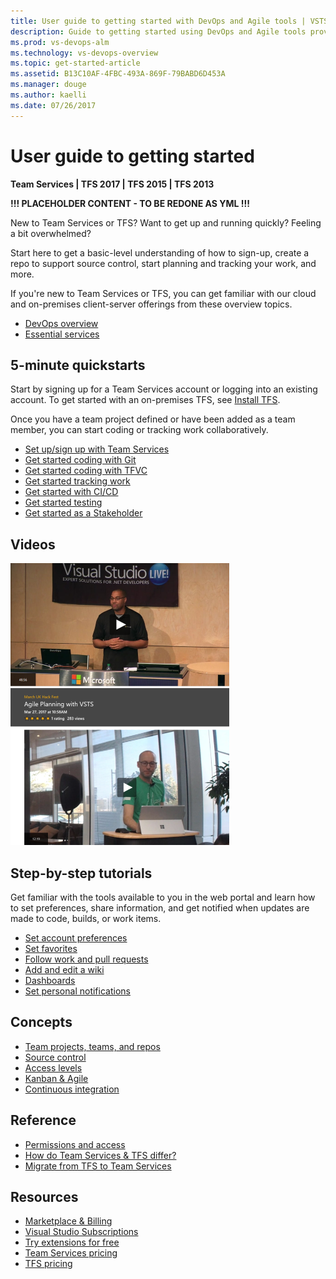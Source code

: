 ```yaml
---
title: User guide to getting started with DevOps and Agile tools | VSTS & TFS    
description: Guide to getting started using DevOps and Agile tools provided by Visual Studio Team Services (VSTS) and Team Foundation Server (TFS)
ms.prod: vs-devops-alm
ms.technology: vs-devops-overview  
ms.topic: get-started-article  
ms.assetid: B13C10AF-4FBC-493A-869F-79BABD6D453A  
ms.manager: douge
ms.author: kaelli
ms.date: 07/26/2017
---
```


# User guide to getting started 

<b>Team Services | TFS 2017 | TFS 2015 | TFS 2013</b> 

**!!! PLACEHOLDER CONTENT - TO BE REDONE AS YML  !!!** 

New to Team Services or TFS? Want to get up and running quickly? Feeling a bit overwhelmed? 

Start here to get a basic-level understanding of how to sign-up, create a repo to support source control, start planning and tracking your work, and more.   

If you're new to Team Services or TFS, you can get familiar with our cloud and on-premises client-server offerings from these overview topics. 
 
- [DevOps overview](devops-alm-overview.md)
- [Essential services](services.md) 

## 5-minute quickstarts  

Start by signing up for a Team Services account or logging into an existing account. To get started with an on-premises TFS, see [Install TFS](setup-admin/tfs/install/single-server.md). 

Once you have a team project defined or have been added as a team member, you can start coding or tracking work collaboratively. 

- [Set up/sign up with Team Services](setup-admin/team-services/sign-up-for-visual-studio-team-services.md)
- [Get started coding with Git](git/gitquickstart.md)
- [Get started coding with TFVC](tfvc/share-your-code-in-tfvc-vs.md)
- [Get started tracking work](work/overview.md)
- [Get started with CI/CD](build-release/get-started/ci-cd-part-1.md)
- [Get started testing](test/index.md)  
- [Get started as a Stakeholder](quickstart/get-started-stakeholder.md)

## Videos 

[![Zero to Devops Video](_img/index/zero-to-devops-video-image.png)](https://channel9.msdn.com/events/Visual-Studio/Visual-Studio-Live-Redmond-2016/VSLive2016Keynote02)   [![Agile Planning Video](_img/index/agile-planning-video-image.png)](https://channel9.msdn.com/events/UKDX/March-Uk-Hack-Fest/Agile-Planning-with-VSTS)


## Step-by-step tutorials

Get familiar with the tools available to you in the web portal and learn how to set preferences, share information, and get notified when updates are made to code, builds, or work items.  

- [Set account preferences](setup-admin/account-preferences.md)  
- [Set favorites](collaborate/set-favorites.md)   
- [Follow work and pull requests](collaborate/follow-work-items.md)   
- [Add and edit a wiki](collaborate/add-edit-wiki.md) 
- [Dashboards](/docs/report/dashboards)  
- [Set personal notifications](collaborate/manage-personal-notifications.md) 

## Concepts

- [Team projects, teams, and repos](get-started/team-projects-teams-repos.md)  
- [Source control](concepts/source-control.md)
- [Access levels](concepts/access-level.md)
- [Kanban & Agile](concepts/kanban-agile.md)
- [Continuous integration](concepts/continuous-integration-deployment.md)

## Reference
- [Permissions and access](setup-admin/permissions-access.md)      
- [How do Team Services & TFS differ?](about-vsts-tfs.md)  
- [Migrate from TFS to Team Services](migrate-to-vsts-from-tfs.md) 

## Resources
- [Marketplace & Billing](marketplace/overview.md)  
- [Visual Studio Subscriptions](marketplace/vs-subscriptions/buy-vs-subscriptions.md)  
- [Try extensions for free](setup-admin/team-services/try-additional-features-vs.md)  
- [Team Services pricing](https://www.visualstudio.com/team-services/pricing/)  
- [TFS pricing](https://www.visualstudio.com/team-services/tfs-pricing/)   
 
 
<!---

## How-to guides

Users
* [Go mobile](collaborate/mobile-work.md)  
* [Switch project or team focus](/docs/work/how-to/switch-team-context-work)    
* [Connect to a team project](connect/connect-team-projects.md)  

Account management
* [Add users (Team Services)](/docs/setup-admin/team-services/add-account-users-assign-access-levels-team-services) 
* [Add users to team projects](/docs/setup-admin/add-users)
* [Add administrators](/docs/setup-admin/add-administrator-tfs)
* [Change permission levels](/docs/setup-admin/tfs/admin/change-permission-levels)
* [Change access levels (TFS)](/docs/work/connect/change-access-levels) 

Integrate with third-party notification services
* [Campfire](collaborate/campfire.md)  
* [Flowdock](collaborate/flowdock.md)  
* [Hipchat](collaborate/hipchat.md)  
* [Slack](collaborate/slack.md)  

Install TFS
* [Single server](/docs/setup-admin/tfs/install/single-server)     
* [Dual server](/docs/setup-admin/tfs/install/dual-server)  
* [Multiple servers](/docs/setup-admin/tfs/install/multiple-server)  

 [Key concepts](concepts.md)   
 [Essential services](services.md)    
 [Clients and tools](tools.md)     
 [Software development roles](roles.md)   
 
* [Team Services, Account Management](setup-admin/team-services/overview.md)  
* [TFS, Administration](setup-admin/get-started.md)  
* [Add and manage teams](work/scale/multiple-teams.md)  


* [Work from your account hub](connect/account-home-pages.md)  
* [Share your project vision](collaborate/project-vision-status.md)    
* [Create a readme for your repo](/docs/git/create-a-readme)  
* [Share work plans](/docs/work/track/share-plans)  


 [Navigate in the web portal](connect/work-web-portal.md)   
 [Navigate in Team Explorer](connect/work-team-explorer.md)  
 
-->
